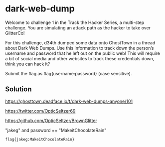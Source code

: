 # dark-web-dump

Welcome to challenge 1 in the Track the Hacker Series, a multi-step challenge. 
You are simulating an attack path as the hacker to take over GlitterCo!

For this challenge, d34th dumped some data onto GhostTown in a thread about Dark Web Dumps. 
Use this information to track down the person’s username and password that he left out on the public web! 
This will require a bit of social media and other websites to track these credentials down, think you can hack it?

Submit the flag as flag{username:password} (case sensitive).

## Solution

https://ghosttown.deadface.io/t/dark-web-dumps-anyone/101

https://twitter.com/OpticSeltzer69

https://github.com/OpticSeltzer/BrownGlitter

"jakeg" and password == "MakeitChocolateRain"

`flag{jakeg:MakeitChocolateRain}`
